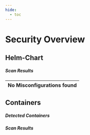 ```yaml
---
hide:
  - toc
---
```


# Security Overview

<link href="https://truecharts.org/_static/trivy.css" type="text/css" rel="stylesheet" />

## Helm-Chart

##### Scan Results



| No Misconfigurations found         |
|:---------------------------------|

## Containers

##### Detected Containers


##### Scan Results

